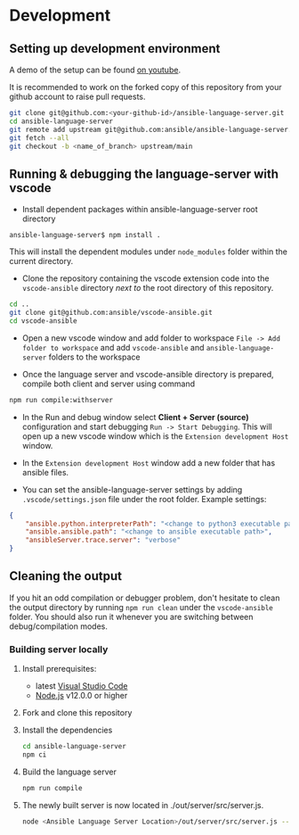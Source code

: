 # Development

## Setting up development environment

A demo of the setup can be found [on youtube](https://youtu.be/LsvWsX7Mbo8).

It is recommended to work on the forked copy of this repository from your github account to raise pull requests.

```bash
git clone git@github.com:<your-github-id>/ansible-language-server.git
cd ansible-language-server
git remote add upstream git@github.com:ansible/ansible-language-server.git
git fetch --all
git checkout -b <name_of_branch> upstream/main
```

## Running & debugging the language-server with vscode

* Install dependent packages within ansible-language-server root directory

```console
ansible-language-server$ npm install .
```

This will install the dependent modules under `node_modules` folder within the current directory.

* Clone the repository containing the vscode extension code into the `vscode-ansible` directory *next to* the root directory of this repository.

```bash
cd ..
git clone git@github.com:ansible/vscode-ansible.git
cd vscode-ansible
```

* Open a new vscode window and add folder to workspace `File -> Add folder to workspace` and add `vscode-ansible` and `ansible-language-server` folders to the workspace

* Once the language server and vscode-ansible directory is prepared, compile both client and server using command

```bash
npm run compile:withserver
```

* In the Run and debug window select **Client + Server (source)** configuration
  and start debugging `Run -> Start Debugging`. This will open up a new vscode window
  which is the `Extension development Host` window.

* In the `Extension development Host` window add a new folder that has ansible files.

* You can set the ansible-language-server settings by adding `.vscode/settings.json` file under the root folder. Example settings:

```json
{
    "ansible.python.interpreterPath": "<change to python3 executable path>",
    "ansible.ansible.path": "<change to ansible executable path>",
    "ansibleServer.trace.server": "verbose"
}
```

## Cleaning the output

If you hit an odd compilation or debugger problem, don't hesitate to clean the
output directory by running `npm run clean` under the `vscode-ansible` folder. You should also run it whenever you are switching between debug/compilation modes.

### Building server locally

1. Install prerequisites:
   * latest [Visual Studio Code](https://code.visualstudio.com/)
   * [Node.js](https://nodejs.org/) v12.0.0 or higher

2. Fork and clone this repository

3. Install the dependencies

   ```bash
   cd ansible-language-server
   npm ci
   ```

4. Build the language server

   ```bash
   npm run compile
   ```

5. The newly built server is now located in ./out/server/src/server.js.

   ```bash
   node <Ansible Language Server Location>/out/server/src/server.js --stdio
   ```
